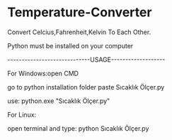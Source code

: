 # Temperature-Converter
Convert Celcius,Fahrenheit,Kelvin To Each Other.

Python must be installed on your computer

-----------------------------USAGE-------------------

For Windows:open CMD

go to python installation folder paste Sıcaklık Ölçer.py 

use: python.exe "Sıcaklık Ölçer.py"


For Linux:

open terminal and type: python Sıcaklık Ölçer.py

